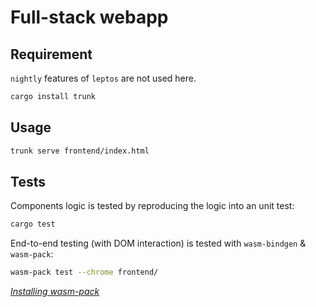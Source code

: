 # Full-stack webapp

## Requirement

`nightly` features of `leptos` are not used here.

```bash
cargo install trunk
```

## Usage

```bash
trunk serve frontend/index.html
```

## Tests

Components logic is tested by reproducing the logic into an unit test: 
```bash
cargo test
```

End-to-end testing (with DOM interaction) is tested with `wasm-bindgen` & `wasm-pack`:
```bash
wasm-pack test --chrome frontend/
```
*[Installing wasm-pack](https://rustwasm.github.io/wasm-pack/installer/)*

